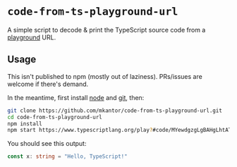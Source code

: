 # `code-from-ts-playground-url`

A simple script to decode & print the TypeScript source code from a
[playground](https://www.typescriptlang.org/play) URL.

## Usage

This isn't published to npm (mostly out of laziness). PRs/issues are welcome if
there's demand.

In the meantime, first install [node](https://nodejs.org/en/download/) and
[git](https://git-scm.com/book/en/v2/Getting-Started-Installing-Git), then:

```sh
git clone https://github.com/mkantor/code-from-ts-playground-url.git
cd code-from-ts-playground-url
npm install
npm start https://www.typescriptlang.org/play?#code/MYewdgzgLgBAHgLhtATgSzAcxgXhgIgAkBTAG1JABoYAVATwAdiBlYdBqAQnyA
```

You should see this output:
```ts
const x: string = "Hello, TypeScript!"
```
